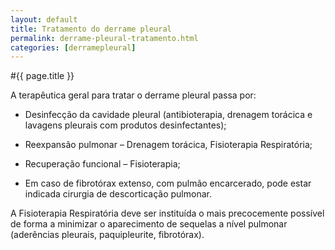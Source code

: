 ```yaml
---
layout: default
title: Tratamento do derrame pleural
permalink: derrame-pleural-tratamento.html
categories: [derramepleural]
---
```


#{{ page.title }}

A terapêutica geral para tratar o derrame pleural passa por:

* Desinfecção da cavidade pleural (antibioterapia, drenagem torácica e lavagens pleurais com produtos desinfectantes);

* Reexpansão pulmonar – Drenagem torácica, Fisioterapia Respiratória;

* Recuperação funcional – Fisioterapia;

* Em caso de fibrotórax extenso, com pulmão encarcerado, pode estar indicada cirurgia de descorticação pulmonar.

A Fisioterapia Respiratória deve ser instituída o mais precocemente possível de forma a minimizar o aparecimento de sequelas a nível pulmonar (aderências pleurais, paquipleurite, fibrotórax).
